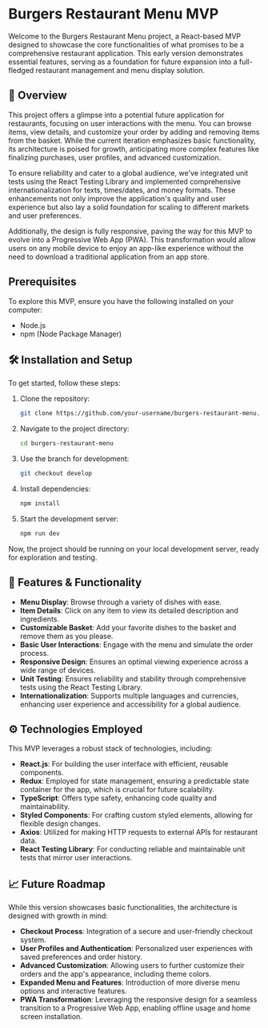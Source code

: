 # Burgers Restaurant Menu MVP

Welcome to the Burgers Restaurant Menu project, a React-based MVP designed to showcase the core functionalities of what promises to be a comprehensive restaurant application. This early version demonstrates essential features, serving as a foundation for future expansion into a full-fledged restaurant management and menu display solution.

## 🚀 Overview

This project offers a glimpse into a potential future application for restaurants, focusing on user interactions with the menu. You can browse items, view details, and customize your order by adding and removing items from the basket. While the current iteration emphasizes basic functionality, its architecture is poised for growth, anticipating more complex features like finalizing purchases, user profiles, and advanced customization.

To ensure reliability and cater to a global audience, we've integrated unit tests using the React Testing Library and implemented comprehensive internationalization for texts, times/dates, and money formats. These enhancements not only improve the application's quality and user experience but also lay a solid foundation for scaling to different markets and user preferences.

Additionally, the design is fully responsive, paving the way for this MVP to evolve into a Progressive Web App (PWA). This transformation would allow users on any mobile device to enjoy an app-like experience without the need to download a traditional application from an app store.

## Prerequisites

To explore this MVP, ensure you have the following installed on your computer:

- Node.js
- npm (Node Package Manager)

## 🛠 Installation and Setup

To get started, follow these steps:

1. Clone the repository:

   ```bash
   git clone https://github.com/your-username/burgers-restaurant-menu.git
   ```

2. Navigate to the project directory:

   ```bash
   cd burgers-restaurant-menu
   ```

3. Use the branch for development:

   ```bash
   git checkout develop
   ```

4. Install dependencies:

   ```bash
   npm install
   ```

5. Start the development server:
   ```bash
   npm run dev
   ```

Now, the project should be running on your local development server, ready for exploration and testing.

## 🌟 Features & Functionality

- **Menu Display**: Browse through a variety of dishes with ease.
- **Item Details**: Click on any item to view its detailed description and ingredients.
- **Customizable Basket**: Add your favorite dishes to the basket and remove them as you please.
- **Basic User Interactions**: Engage with the menu and simulate the order process.
- **Responsive Design**: Ensures an optimal viewing experience across a wide range of devices.
- **Unit Testing**: Ensures reliability and stability through comprehensive tests using the React Testing Library.
- **Internationalization**: Supports multiple languages and currencies, enhancing user experience and accessibility for a global audience.

## ⚙️ Technologies Employed

This MVP leverages a robust stack of technologies, including:

- **React.js**: For building the user interface with efficient, reusable components.
- **Redux**: Employed for state management, ensuring a predictable state container for the app, which is crucial for future scalability.
- **TypeScript**: Offers type safety, enhancing code quality and maintainability.
- **Styled Components**: For crafting custom styled elements, allowing for flexible design changes.
- **Axios**: Utilized for making HTTP requests to external APIs for restaurant data.
- **React Testing Library**: For conducting reliable and maintainable unit tests that mirror user interactions.

## 📈 Future Roadmap

While this version showcases basic functionalities, the architecture is designed with growth in mind:

- **Checkout Process**: Integration of a secure and user-friendly checkout system.
- **User Profiles and Authentication**: Personalized user experiences with saved preferences and order history.
- **Advanced Customization**: Allowing users to further customize their orders and the app's appearance, including theme colors.
- **Expanded Menu and Features**: Introduction of more diverse menu options and interactive features.
- **PWA Transformation**: Leveraging the responsive design for a seamless transition to a Progressive Web App, enabling offline usage and home screen installation.
